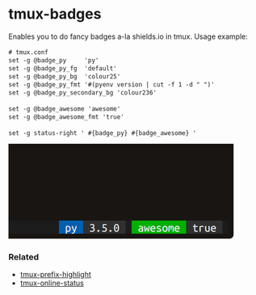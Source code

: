 # tmux-badges

Enables you to do fancy badges a-la shields.io in tmux.
Usage example:

```
# tmux.conf
set -g @badge_py     'py'
set -g @badge_py_fg  'default'
set -g @badge_py_bg  'colour25'
set -g @badge_py_fmt '#(pyenv version | cut -f 1 -d " ")'
set -g @badge_py_secondary_bg 'colour236'

set -g @badge_awesome 'awesome'
set -g @badge_awesome_fmt 'true'

set -g status-right ' #{badge_py} #{badge_awesome} '
```

![sec(c)](screenshot.png)

### Related

 - [tmux-prefix-highlight](https://github.com/tmux-plugins/tmux-prefix-highlight)
 - [tmux-online-status](https://github.com/tmux-plugins/tmux-online-status)
